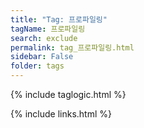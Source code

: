 ```yaml
---
title: "Tag: 프로파일링"
tagName: 프로파일링
search: exclude
permalink: tag_프로파일링.html
sidebar: False
folder: tags
---
```

{% include taglogic.html %}

{% include links.html %}
